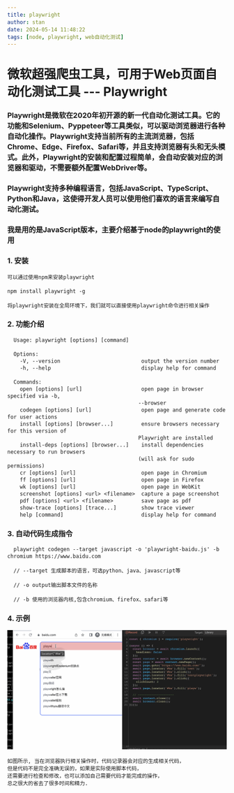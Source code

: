 ```yaml
---
title: playwright
author: stan
date: 2024-05-14 11:48:22
tags: [node, playwright, web自动化测试]
---
```


# 微软超强爬虫工具，可用于Web页面自动化测试工具 --- Playwright

### Playwright是微软在2020年初开源的新一代自动化测试工具。它的功能和Selenium、Pyppeteer等工具类似，可以驱动浏览器进行各种自动化操作。Playwright支持当前所有的主流浏览器，包括Chrome、Edge、Firefox、Safari等，并且支持浏览器有头和无头模式。此外，Playwright的安装和配置过程简单，会自动安装对应的浏览器和驱动，不需要额外配置WebDriver等。

### Playwright支持多种编程语言，包括JavaScript、TypeScript、Python和Java，这使得开发人员可以使用他们喜欢的语言来编写自动化测试。

### 我是用的是JavaScript版本，主要介绍基于node的playwright的使用

### 1. 安装
    可以通过使用npm来安装playwright

    npm install playwright -g

    将playwright安装在全局环境下，我们就可以直接使用playwright命令进行相关操作

### 2. 功能介绍
      Usage: playwright [options] [command]

      Options:
        -V, --version                          output the version number
        -h, --help                             display help for command

      Commands:
        open [options] [url]                   open page in browser specified via -b,
                                              --browser
        codegen [options] [url]                open page and generate code for user actions
        install [options] [browser...]         ensure browsers necessary for this version of
                                              Playwright are installed
        install-deps [options] [browser...]    install dependencies necessary to run browsers
                                              (will ask for sudo permissions)
        cr [options] [url]                     open page in Chromium
        ff [options] [url]                     open page in Firefox
        wk [options] [url]                     open page in WebKit
        screenshot [options] <url> <filename>  capture a page screenshot
        pdf [options] <url> <filename>         save page as pdf
        show-trace [options] [trace...]        show trace viewer
        help [command]                         display help for command

### 3. 自动代码生成指令
      playwright codegen --target javascript -o 'playwright-baidu.js' -b chromium https://www.baidu.com 

      // --target 生成脚本的语言，可选python、java、javascript等

      // -o output输出脚本文件的名称

      // -b 使用的浏览器内核,包含chromium、firefox、safari等

### 4. 示例

![示例](/images/playwright/playwright-baidu.gif)

    如图所示, 当在浏览器执行相关操作时，代码记录器会对应的生成相关代码，
    但是代码不是完全准确无误的，如果是实际使用脚本代码，
    还需要进行检查和修改，也可以添加自己需要代码才能完成的操作，
    总之很大的省去了很多时间和精力.

